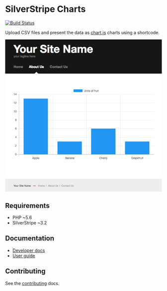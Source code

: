 # SilverStripe Charts

[![Build Status](https://travis-ci.org/flashbackzoo/silverstripe-charts.svg?branch=master)](https://travis-ci.org/flashbackzoo/silverstripe-charts)

Upload CSV files and present the data as [chart.js](http://www.chartjs.org/) charts using a shortcode.

![Example Chart](docs/images/example-chart.png)

## Requirements

* PHP ~5.6
* SilverStripe ~3.2

## Documentation

* [Developer docs](docs/en/index.md)
* [User guide](docs/en/user-guide.md)

## Contributing

See the [contributing](CONTRIBUTING.md) docs.
